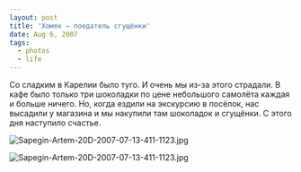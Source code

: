 ```yaml
---
layout: post
title: 'Хомяк — поедатель сгущёнки'
date: Aug 6, 2007
tags:
  - photos
  - life
---
```


Со сладким в Карелии было туго. И очень мы из-за этого страдали. В кафе было только три шоколадки по цене небольшого самолёта каждая и больше ничего. Но, когда ездили на экскурсию в посёлок, нас высадили у магазина и мы накупили там шоколадок и сгущёнки. С этого дня наступило счастье.

![Sapegin-Artem-20D-2007-07-13-411-1123.jpg](photo://549)

<!--more-->

![Sapegin-Artem-20D-2007-07-13-411-1123.jpg](photo://549)
